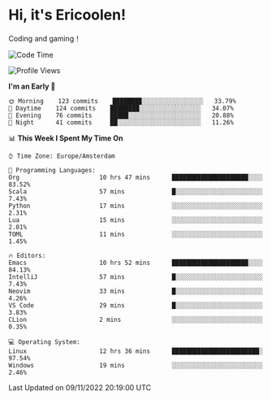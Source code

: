 # Hi, it's Ericoolen!
Coding and gaming！

<!--START_SECTION:waka-->
![Code Time](http://img.shields.io/badge/Code%20Time-517%20hrs%2039%20mins-blue)

![Profile Views](http://img.shields.io/badge/Profile%20Views-0-blue)

**I'm an Early 🐤** 

```text
🌞 Morning    123 commits    ████████░░░░░░░░░░░░░░░░░   33.79% 
🌆 Daytime    124 commits    ████████░░░░░░░░░░░░░░░░░   34.07% 
🌃 Evening    76 commits     █████░░░░░░░░░░░░░░░░░░░░   20.88% 
🌙 Night      41 commits     ██░░░░░░░░░░░░░░░░░░░░░░░   11.26%

```


📊 **This Week I Spent My Time On** 

```text
⌚︎ Time Zone: Europe/Amsterdam

💬 Programming Languages: 
Org                      10 hrs 47 mins      █████████████████████░░░░   83.52% 
Scala                    57 mins             █░░░░░░░░░░░░░░░░░░░░░░░░   7.43% 
Python                   17 mins             ░░░░░░░░░░░░░░░░░░░░░░░░░   2.31% 
Lua                      15 mins             ░░░░░░░░░░░░░░░░░░░░░░░░░   2.01% 
TOML                     11 mins             ░░░░░░░░░░░░░░░░░░░░░░░░░   1.45%

🔥 Editors: 
Emacs                    10 hrs 52 mins      █████████████████████░░░░   84.13% 
IntelliJ                 57 mins             █░░░░░░░░░░░░░░░░░░░░░░░░   7.43% 
Neovim                   33 mins             █░░░░░░░░░░░░░░░░░░░░░░░░   4.26% 
VS Code                  29 mins             █░░░░░░░░░░░░░░░░░░░░░░░░   3.83% 
CLion                    2 mins              ░░░░░░░░░░░░░░░░░░░░░░░░░   0.35%

💻 Operating System: 
Linux                    12 hrs 36 mins      ████████████████████████░   97.54% 
Windows                  19 mins             ░░░░░░░░░░░░░░░░░░░░░░░░░   2.46%

```


 Last Updated on 09/11/2022 20:19:00 UTC
<!--END_SECTION:waka-->

